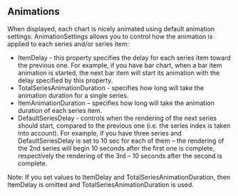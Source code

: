 ## Animations
When displayed, each chart is nicely animated using default animation settings. AnimationSettings allows you to control how the animation is applied to each series and/or series item:

  - ItemDelay - this property specifies the delay for each series item toward the previous one. For example, if you have bar chart, when a bar item animation is started, the next bar item will start its animation with the delay specified by this property.
  - TotalSeriesAnimationDuration - specifies how long will take the animation duration for a single series.
  - ItemAnimationDuration – specifies how long will take the animation duration of each series item.
  - DefaultSeriesDelay - controls when the rendering of the next series should start, compared to the previous one (i.e. the series index is taken into account). For example, if you have three series and DefaultSeriesDelay is set to 10 sec for each of them – the rendering of the 2nd series will begin 10 seconds after the first one is complete, respectively the rendering of the 3rd – 10 seconds after the second is complete.

Note:
If you set values to ItemDelay and TotalSeriesAnimationDuration, then ItemDelay is omitted and TotalSeriesAnimationDuration is used.
